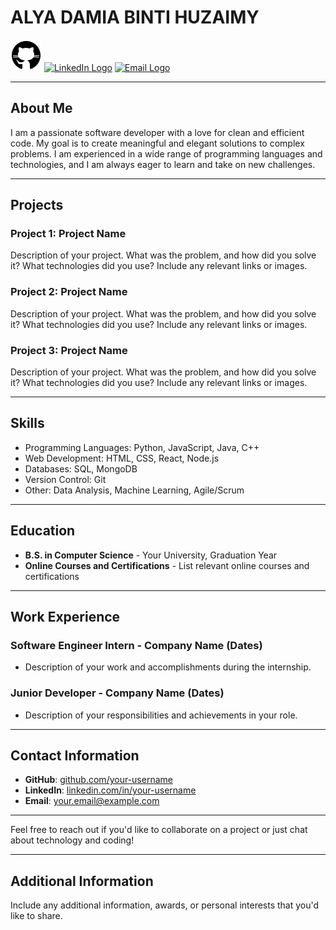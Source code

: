 # ALYA DAMIA BINTI HUZAIMY

[![GitHub Logo](icons8-github-50.png)](https://github.com/your-username)
[![LinkedIn Logo](linkedin-logo.png)](https://www.linkedin.com/in/your-username)
[![Email Logo](email-logo.png)](mailto:your.email@example.com)

---

## About Me

I am a passionate software developer with a love for clean and efficient code. My goal is to create meaningful and elegant solutions to complex problems. I am experienced in a wide range of programming languages and technologies, and I am always eager to learn and take on new challenges.

---

## Projects

### Project 1: Project Name

Description of your project. What was the problem, and how did you solve it? What technologies did you use? Include any relevant links or images.

### Project 2: Project Name

Description of your project. What was the problem, and how did you solve it? What technologies did you use? Include any relevant links or images.

### Project 3: Project Name

Description of your project. What was the problem, and how did you solve it? What technologies did you use? Include any relevant links or images.

---

## Skills

- Programming Languages: Python, JavaScript, Java, C++
- Web Development: HTML, CSS, React, Node.js
- Databases: SQL, MongoDB
- Version Control: Git
- Other: Data Analysis, Machine Learning, Agile/Scrum

---

## Education

- **B.S. in Computer Science** - Your University, Graduation Year
- **Online Courses and Certifications** - List relevant online courses and certifications

---

## Work Experience

### Software Engineer Intern - Company Name (Dates)

- Description of your work and accomplishments during the internship.

### Junior Developer - Company Name (Dates)

- Description of your responsibilities and achievements in your role.

---

## Contact Information

- **GitHub**: [github.com/your-username](https://github.com/your-username)
- **LinkedIn**: [linkedin.com/in/your-username](https://www.linkedin.com/in/your-username)
- **Email**: [your.email@example.com](mailto:your.email@example.com)

---

Feel free to reach out if you'd like to collaborate on a project or just chat about technology and coding!

---

## Additional Information

Include any additional information, awards, or personal interests that you'd like to share.

